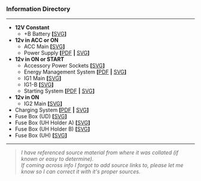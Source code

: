 ### Information Directory ###
---
* **12V Constant**
  * +B Battery **[**[SVG](%2BB%20Battery%20(12v%20Constant).svg)**]**
* **12v in ACC or ON**
  * ACC Main **[**[SVG](ACC%20Main%20(12v%20in%20ACC%20or%20ON).svg)**]**
  * Power Supply **[**[PDF](Power%20Supply.pdf) **|** [SVG](Power%20Supply.svg)**]**
* **12v in ON or START**
  * Accessory Power Sockets **[**[SVG](Accessory%20Power%20Sockets.svg)**]**
  * Energy Management System **[**[PDF](Energy%20Management%20System.pdf) **|** [SVG](Energy%20Management%20System.svg)**]**
  * IG1 Main **[**[SVG](IG1%20Main%20(12v%20in%20ON%20or%20START).svg)**]**
  * IG1-B **[**[SVG](IG1-B%20(12v%20in%20ON%20or%20START).svg)**]**
  * Starting System **[**[PDF](Starting%20System.pdf) **|** [SVG](Starting%20System.svg)**]**
* **12v in ON**
  * IG2 Main **[**[SVG](IG2%20Main%20(12v%20in%20ON).svg)**]**
* Charging System **[**[PDF](Charging%20System.pdf) **|** [SVG](Charging%20System.svg)**]**
* Fuse Box (UD) **[**[SVG](Fuse%20Box%20(UD).svg)**]**
* Fuse Box (UH Holder A) **[**[SVG](Fuse%20Box%20(UH%20Holder%20A).svg)**]**
* Fuse Box (UH Holder B) **[**[SVG](Fuse%20Box%20(UH%20Holder%20B).svg)**]**
* Fuse Box (UH) **[**[SVG](Fuse%20Box%20(UH).svg)**]**
---
> _I have referenced source material from where it was collated (if known or easy to determine). <br>If coming across info I forgot to add source links to, please let me know so I can correct it with it's proper sources._   
